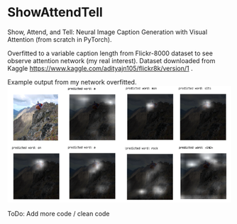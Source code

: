 # ShowAttendTell
Show, Attend, and Tell: Neural Image Caption Generation with Visual Attention (from scratch in PyTorch).

Overfitted to a variable caption length from Flickr-8000 dataset to see observe attention network (my real interest). Dataset downloaded from Kaggle https://www.kaggle.com/adityajn105/flickr8k/version/1 .

Example output from my network overfitted.
![alt text](https://github.com/mlpotter/ShowAttendTell/blob/master/AttentionGuyOnCliff.png)

ToDo: Add more code / clean code
